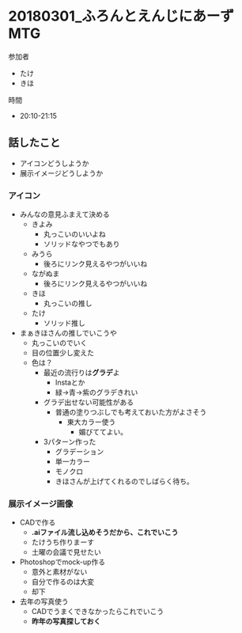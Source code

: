 # 20180301_ふろんとえんじにあーずMTG
参加者
- たけ
- きほ

時間
- 20:10-21:15


## 話したこと
- アイコンどうしようか
- 展示イメージどうしようか

### アイコン
- みんなの意見ふまえて決める
  - きよみ
    - 丸っこいのいいよね
    - ソリッドなやつでもあり
  - みうら
    - 後ろにリンク見えるやつがいいね
  - ながぬま
    - 後ろにリンク見えるやつがいいね
  - きほ
    - 丸っこいの推し
  - たけ
    - ソリッド推し
- まぁきほさんの推しでいこうや
  - 丸っこいのでいく
  - 目の位置少し変えた
  - 色は？
    - 最近の流行りは**グラデ**よ
      - Instaとか
      - 緑->青->紫のグラデきれい
    - グラデ出せない可能性がある
      - 普通の塗りつぶしでも考えておいた方がよさそう
        - 東大カラー使う
          - 媚びててよい。
    - 3パターン作った
      - グラデーション
      - 単一カラー
      - モノクロ
      - きほさんが上げてくれるのでしばらく待ち。

### 展示イメージ画像
- CADで作る
  - **.aiファイル流し込めそうだから、これでいこう**
  - たけうち作りまーす
  - 土曜の会議で見せたい
- Photoshopでmock-up作る
  - 意外と素材がない
  - 自分で作るのは大変
  - 却下
- 去年の写真使う
  - CADでうまくできなかったらこれでいこう
  - **昨年の写真探しておく**
